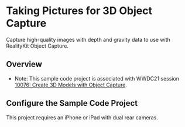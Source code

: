 # Taking Pictures for 3D Object Capture

Capture high-quality images with depth and gravity data to use with RealityKit Object Capture.

## Overview

- Note: This sample code project is associated with WWDC21 session [10076: Create 3D Models with Object Capture](https://developer.apple.com/wwdc21/10076/).

## Configure the Sample Code Project

This project requires an iPhone or iPad with dual rear cameras.
